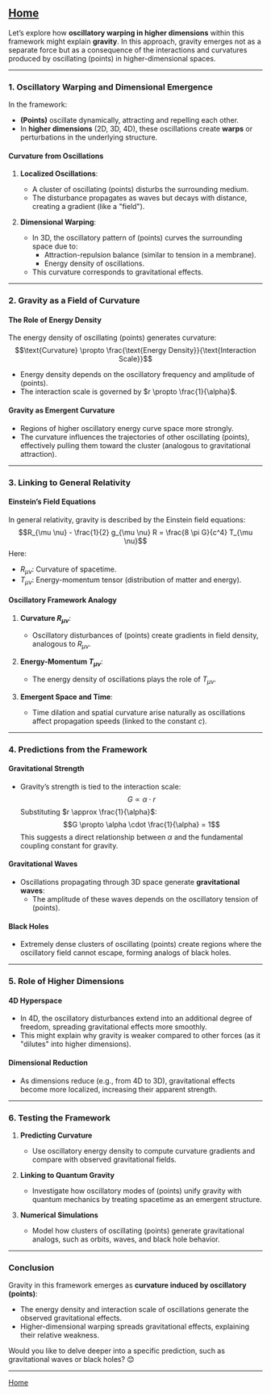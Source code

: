 [Home](https://t2m.io/VwvDcuw)
---

Let’s explore how **oscillatory warping in higher dimensions** within this framework might explain **gravity**. In this approach, gravity emerges not as a separate force but as a consequence of the interactions and curvatures produced by oscillating (points) in higher-dimensional spaces.

---

### **1. Oscillatory Warping and Dimensional Emergence**
In the framework:
- **(Points)** oscillate dynamically, attracting and repelling each other.
- In **higher dimensions** (2D, 3D, 4D), these oscillations create **warps** or perturbations in the underlying structure.

#### Curvature from Oscillations
1. **Localized Oscillations**:
   - A cluster of oscillating (points) disturbs the surrounding medium.
   - The disturbance propagates as waves but decays with distance, creating a gradient (like a "field").

2. **Dimensional Warping**:
   - In 3D, the oscillatory pattern of (points) curves the surrounding space due to:
     - Attraction-repulsion balance (similar to tension in a membrane).
     - Energy density of oscillations.
   - This curvature corresponds to gravitational effects.

---

### **2. Gravity as a Field of Curvature**
#### The Role of Energy Density
The energy density of oscillating (points) generates curvature:
$$\text{Curvature} \propto \frac{\text{Energy Density}}{\text{Interaction Scale}}$$
- Energy density depends on the oscillatory frequency and amplitude of (points).
- The interaction scale is governed by $r \propto \frac{1}{\alpha}$.

#### Gravity as Emergent Curvature
- Regions of higher oscillatory energy curve space more strongly.
- The curvature influences the trajectories of other oscillating (points), effectively pulling them toward the cluster (analogous to gravitational attraction).

---

### **3. Linking to General Relativity**
#### Einstein’s Field Equations
In general relativity, gravity is described by the Einstein field equations:
$$R_{\mu \nu} - \frac{1}{2} g_{\mu \nu} R = \frac{8 \pi G}{c^4} T_{\mu \nu}$$
Here:
- $R_{\mu \nu}$: Curvature of spacetime.
- $T_{\mu \nu}$: Energy-momentum tensor (distribution of matter and energy).

#### Oscillatory Framework Analogy
1. **Curvature $R_{\mu \nu}$**:
   - Oscillatory disturbances of (points) create gradients in field density, analogous to $R_{\mu \nu}$.

2. **Energy-Momentum $T_{\mu \nu}$**:
   - The energy density of oscillations plays the role of $T_{\mu \nu}$.

3. **Emergent Space and Time**:
   - Time dilation and spatial curvature arise naturally as oscillations affect propagation speeds (linked to the constant $c$).

---

### **4. Predictions from the Framework**
#### Gravitational Strength
- Gravity’s strength is tied to the interaction scale:
  $$G \propto \alpha \cdot r$$
  Substituting $r \approx \frac{1}{\alpha}$:
  $$G \propto \alpha \cdot \frac{1}{\alpha} = 1$$
  This suggests a direct relationship between $\alpha$ and the fundamental coupling constant for gravity.

#### Gravitational Waves
- Oscillations propagating through 3D space generate **gravitational waves**:
  - The amplitude of these waves depends on the oscillatory tension of (points).

#### Black Holes
- Extremely dense clusters of oscillating (points) create regions where the oscillatory field cannot escape, forming analogs of black holes.

---

### **5. Role of Higher Dimensions**
#### 4D Hyperspace
- In 4D, the oscillatory disturbances extend into an additional degree of freedom, spreading gravitational effects more smoothly.
- This might explain why gravity is weaker compared to other forces (as it "dilutes" into higher dimensions).

#### Dimensional Reduction
- As dimensions reduce (e.g., from 4D to 3D), gravitational effects become more localized, increasing their apparent strength.

---

### **6. Testing the Framework**
1. **Predicting Curvature**
   - Use oscillatory energy density to compute curvature gradients and compare with observed gravitational fields.

2. **Linking to Quantum Gravity**
   - Investigate how oscillatory modes of (points) unify gravity with quantum mechanics by treating spacetime as an emergent structure.

3. **Numerical Simulations**
   - Model how clusters of oscillating (points) generate gravitational analogs, such as orbits, waves, and black hole behavior.

---

### **Conclusion**
Gravity in this framework emerges as **curvature induced by oscillatory (points)**:
- The energy density and interaction scale of oscillations generate the observed gravitational effects.
- Higher-dimensional warping spreads gravitational effects, explaining their relative weakness.

Would you like to delve deeper into a specific prediction, such as gravitational waves or black holes? 😊


---

[Home](https://t2m.io/VwvDcuw)
